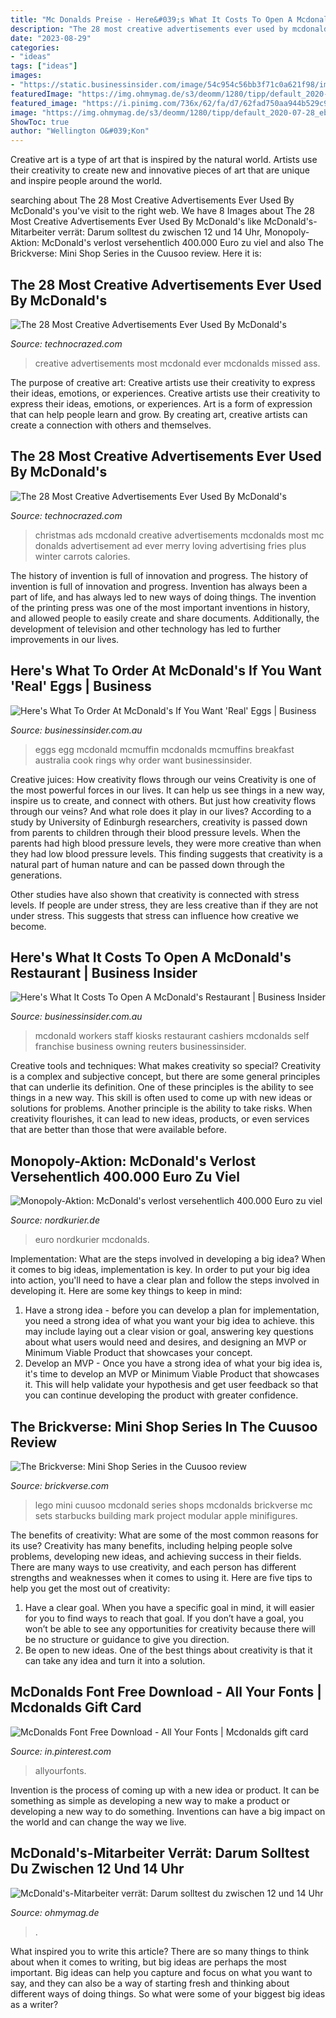 ```yaml
---
title: "Mc Donalds Preise - Here&#039;s What It Costs To Open A Mcdonald&#039;s Restaurant"
description: "The 28 most creative advertisements ever used by mcdonald&#039;s"
date: "2023-08-29"
categories:
- "ideas"
tags: ["ideas"]
images:
- "https://static.businessinsider.com/image/54c954c56bb3f71c0a621f98/image.jpg"
featuredImage: "https://img.ohmymag.de/s3/deomm/1280/tipp/default_2020-07-28_eb752708-8b0b-42ce-8562-e36a76113c64.jpeg"
featured_image: "https://i.pinimg.com/736x/62/fa/d7/62fad750aa944b529c98a315aa7193f4.jpg"
image: "https://img.ohmymag.de/s3/deomm/1280/tipp/default_2020-07-28_eb752708-8b0b-42ce-8562-e36a76113c64.jpeg"
ShowToc: true
author: "Wellington O&#039;Kon"
---
```



Creative art is a type of art that is inspired by the natural world. Artists use their creativity to create new and innovative pieces of art that are unique and inspire people around the world.

	

		
searching about The 28 Most Creative Advertisements Ever Used By McDonald&#039;s you've visit to the right web. We have 8 Images about The 28 Most Creative Advertisements Ever Used By McDonald&#039;s like McDonald&#039;s-Mitarbeiter verrät: Darum solltest du zwischen 12 und 14 Uhr, Monopoly-Aktion: McDonald&#039;s verlost versehentlich 400.000 Euro zu viel and also The Brickverse: Mini Shop Series in the Cuusoo review. Here it is:
		
    
## The 28 Most Creative Advertisements Ever Used By McDonald&#039;s

<img loading=lazy src="http://www.technocrazed.com/wp-content/uploads/2013/11/Most-Creative-Advertisements-Of-McDonalds-14.jpg" onerror="this.onerror=null;this.src='https://tse1.mm.bing.net/th?id=OIP.dOWZpYfNQDNF4IHEpdsZpwHaJ_&amp;pid=15.1';" alt="The 28 Most Creative Advertisements Ever Used By McDonald&#039;s">

_Source: technocrazed.com_

>creative advertisements most mcdonald ever mcdonalds missed ass. 

	

The purpose of creative art: Creative artists use their creativity to express their ideas, emotions, or experiences.
Creative artists use their creativity to express their ideas, emotions, or experiences. Art is a form of expression that can help people learn and grow. By creating art, creative artists can create a connection with others and themselves.

    
## The 28 Most Creative Advertisements Ever Used By McDonald&#039;s

<img loading=lazy src="http://www.technocrazed.com/wp-content/uploads/2013/11/Most-Creative-Advertisements-Of-McDonalds-125.jpg" onerror="this.onerror=null;this.src='https://tse1.mm.bing.net/th?id=OIP.lfXsAiuWtfmSvPvChgrx-AHaK7&amp;pid=15.1';" alt="The 28 Most Creative Advertisements Ever Used By McDonald&#039;s">

_Source: technocrazed.com_

>christmas ads mcdonald creative advertisements mcdonalds most mc donalds advertisement ad ever merry loving advertising fries plus winter carrots calories. 

	

The history of invention is full of innovation and progress.
The history of invention is full of innovation and progress. Invention has always been a part of life, and has always led to new ways of doing things. The invention of the printing press was one of the most important inventions in history, and allowed people to easily create and share documents. Additionally, the development of television and other technology has led to further improvements in our lives.

    
## Here&#039;s What To Order At McDonald&#039;s If You Want &#039;Real&#039; Eggs | Business

<img loading=lazy src="https://static.businessinsider.com/image/54c954c56bb3f71c0a621f98/image.jpg" onerror="this.onerror=null;this.src='https://tse3.mm.bing.net/th?id=OIP.iFH9hgXlh11zA08HaK7weQHaFi&amp;pid=15.1';" alt="Here&#039;s What To Order At McDonald&#039;s If You Want &#039;Real&#039; Eggs | Business">

_Source: businessinsider.com.au_

>eggs egg mcdonald mcmuffin mcdonalds mcmuffins breakfast australia cook rings why order want businessinsider. 

	

Creative juices: How creativity flows through our veins
Creativity is one of the most powerful forces in our lives. It can help us see things in a new way, inspire us to create, and connect with others. But just how creativity flows through our veins? And what role does it play in our lives?
According to a study by University of Edinburgh researchers, creativity is passed down from parents to children through their blood pressure levels. When the parents had high blood pressure levels, they were more creative than when they had low blood pressure levels. This finding suggests that creativity is a natural part of human nature and can be passed down through the generations.

Other studies have also shown that creativity is connected with stress levels. If people are under stress, they are less creative than if they are not under stress. This suggests that stress can influence how creative we become.

    
## Here&#039;s What It Costs To Open A McDonald&#039;s Restaurant | Business Insider

<img loading=lazy src="https://static.businessinsider.com/image/546b50606da811a2270e3d15/image.jpg" onerror="this.onerror=null;this.src='https://tse2.mm.bing.net/th?id=OIP.qzEuVrT572h3Tp23BUKKRQHaFj&amp;pid=15.1';" alt="Here&#039;s What It Costs To Open A McDonald&#039;s Restaurant | Business Insider">

_Source: businessinsider.com.au_

>mcdonald workers staff kiosks restaurant cashiers mcdonalds self franchise business owning reuters businessinsider. 

	

Creative tools and techniques: What makes creativity so special?
Creativity is a complex and subjective concept, but there are some general principles that can underlie its definition. One of these principles is the ability to see things in a new way. This skill is often used to come up with new ideas or solutions for problems. Another principle is the ability to take risks. When creativity flourishes, it can lead to new ideas, products, or even services that are better than those that were available before.

    
## Monopoly-Aktion: McDonald&#039;s Verlost Versehentlich 400.000 Euro Zu Viel

<img loading=lazy src="https://www.nordkurier.de/sites/default/files/styles/artikel_bild_640px/public/2019/11/28/doc78689jq7ghgl96je8el_file6d37v4290gz1gsujx4jx.jpg?itok=KxcMxve-" onerror="this.onerror=null;this.src='https://tse4.mm.bing.net/th?id=OIP.7HJgwO14_57ae5RNpPYXywHaEK&amp;pid=15.1';" alt="Monopoly-Aktion: McDonald&#039;s verlost versehentlich 400.000 Euro zu viel">

_Source: nordkurier.de_

>euro nordkurier mcdonalds. 

	

Implementation: What are the steps involved in developing a big idea?
When it comes to big ideas, implementation is key. In order to put your big idea into action, you'll need to have a clear plan and follow the steps involved in developing it. Here are some key things to keep in mind: 
1. Have a strong idea - before you can develop a plan for implementation, you need a strong idea of what you want your big idea to achieve. this may include laying out a clear vision or goal, answering key questions about what users would need and desires, and designing an MVP or Minimum Viable Product that showcases your concept. 
2. Develop an MVP - Once you have a strong idea of what your big idea is, it's time to develop an MVP or Minimum Viable Product that showcases it. This will help validate your hypothesis and get user feedback so that you can continue developing the product with greater confidence.

    
## The Brickverse: Mini Shop Series In The Cuusoo Review

<img loading=lazy src="https://2.bp.blogspot.com/-rhRle35pRL0/UWkAj-qfisI/AAAAAAAAQHo/est2lvMxxEg/s1600/Lego+Cuusoo+Mini+Sop+Series+McDonalds.jpg" onerror="this.onerror=null;this.src='https://tse4.mm.bing.net/th?id=OIP.Ce_XoMoVJr6NimQNSJewnwHaEz&amp;pid=15.1';" alt="The Brickverse: Mini Shop Series in the Cuusoo review">

_Source: brickverse.com_

>lego mini cuusoo mcdonald series shops mcdonalds brickverse mc sets starbucks building mark project modular apple minifigures. 

	

The benefits of creativity: What are some of the most common reasons for its use?
Creativity has many benefits, including helping people solve problems, developing new ideas, and achieving success in their fields. There are many ways to use creativity, and each person has different strengths and weaknesses when it comes to using it. Here are five tips to help you get the most out of creativity: 
1. Have a clear goal. When you have a specific goal in mind, it will easier for you to find ways to reach that goal. If you don’t have a goal, you won’t be able to see any opportunities for creativity because there will be no structure or guidance to give you direction. 
2. Be open to new ideas. One of the best things about creativity is that it can take any idea and turn it into a solution.

    
## McDonalds Font Free Download - All Your Fonts | Mcdonalds Gift Card

<img loading=lazy src="https://i.pinimg.com/736x/62/fa/d7/62fad750aa944b529c98a315aa7193f4.jpg" onerror="this.onerror=null;this.src='https://tse1.mm.bing.net/th?id=OIP.ueyiyItGzXl2v5yJib-5xAHaEK&amp;pid=15.1';" alt="McDonalds Font Free Download - All Your Fonts | Mcdonalds gift card">

_Source: in.pinterest.com_

>allyourfonts. 

	

Invention is the process of coming up with a new idea or product. It can be something as simple as developing a new way to make a product or developing a new way to do something. Inventions can have a big impact on the world and can change the way we live.

    
## McDonald&#039;s-Mitarbeiter Verrät: Darum Solltest Du Zwischen 12 Und 14 Uhr

<img loading=lazy src="https://img.ohmymag.de/s3/deomm/1280/tipp/default_2020-07-28_eb752708-8b0b-42ce-8562-e36a76113c64.jpeg" onerror="this.onerror=null;this.src='https://tse4.mm.bing.net/th?id=OIP.lL33um9fvc5Dphj0ocvrzAHaEK&amp;pid=15.1';" alt="McDonald&#039;s-Mitarbeiter verrät: Darum solltest du zwischen 12 und 14 Uhr">

_Source: ohmymag.de_

>. 

	

What inspired you to write this article?
There are so many things to think about when it comes to writing, but big ideas are perhaps the most important. Big ideas can help you capture and focus on what you want to say, and they can also be a way of starting fresh and thinking about different ways of doing things. So what were some of your biggest big ideas as a writer?

